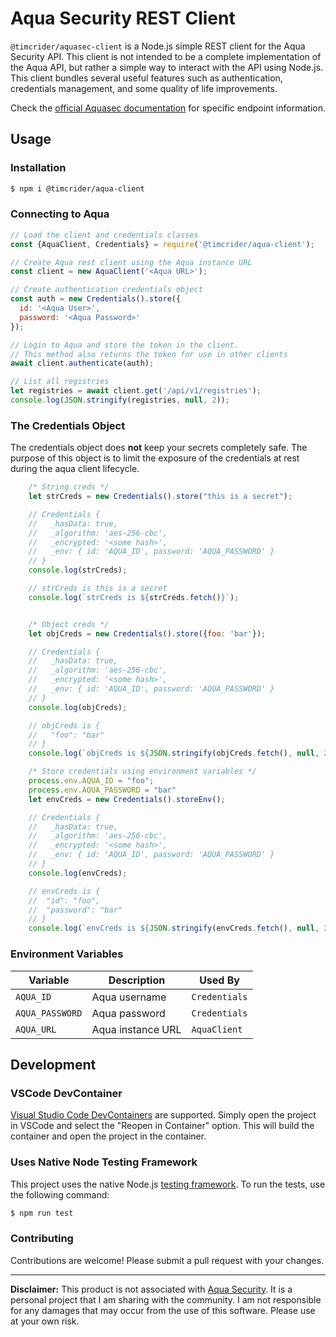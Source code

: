 # Aqua Security REST Client

`@timcrider/aquasec-client` is a Node.js simple REST client for the Aqua Security API. This client is not intended to be a complete implementation of the Aqua API, but rather a simple way to interact with the API using Node.js. This client bundles several useful features such as authentication, credentials management, and some quality of life improvements.

Check the [official Aquasec documentation](https://docs.aquasec.com/docs) for specific endpoint information.

## Usage

### Installation

```bash
$ npm i @timcrider/aqua-client
```

### Connecting to Aqua

```js
// Load the client and credentials classes
const {AquaClient, Credentials} = require('@timcrider/aqua-client');

// Create Aqua rest client using the Aqua instance URL
const client = new AquaClient('<Aqua URL>');

// Create authentication credentials object
const auth = new Credentials().store({
  id: '<Aqua User>',
  password: '<Aqua Password>'
});

// Login to Aqua and store the token in the client.
// This method also returns the token for use in other clients
await client.authenticate(auth);

// List all registries
let registries = await client.get('/api/v1/registries');
console.log(JSON.stringify(registries, null, 2));

```

### The Credentials Object

The credentials object does **not** keep your secrets completely safe. The purpose of this object is to limit the exposure of the credentials at rest during the aqua client lifecycle.

```js
    /* String creds */
    let strCreds = new Credentials().store("this is a secret");

    // Credentials {
    //   _hasData: true,
    //   _algorithm: 'aes-256-cbc',
    //   _encrypted: '<some hash>',
    //   _env: { id: 'AQUA_ID', password: 'AQUA_PASSWORD' }
    // }
    console.log(strCreds);

    // strCreds is this is a secret
    console.log(`strCreds is ${strCreds.fetch()}`);


    /* Object creds */
    let objCreds = new Credentials().store({foo: 'bar'});

    // Credentials {
    //   _hasData: true,
    //   _algorithm: 'aes-256-cbc',
    //   _encrypted: '<some hash>',
    //   _env: { id: 'AQUA_ID', password: 'AQUA_PASSWORD' }
    // }
    console.log(objCreds);

    // objCreds is {
    //   "foo": "bar"
    // }
    console.log(`objCreds is ${JSON.stringify(objCreds.fetch(), null, 2)}`);

    /* Store credentials using environment variables */
    process.env.AQUA_ID = "foo";
    process.env.AQUA_PASSWORD = "bar"
    let envCreds = new Credentials().storeEnv();

    // Credentials {
    //   _hasData: true,
    //   _algorithm: 'aes-256-cbc',
    //   _encrypted: '<some hash>',
    //   _env: { id: 'AQUA_ID', password: 'AQUA_PASSWORD' }
    // }
    console.log(envCreds);

    // envCreds is {
    //  "id": "foo",
    //  "password": "bar"
    // }
    console.log(`envCreds is ${JSON.stringify(envCreds.fetch(), null, 2)}`);
```


### Environment Variables

| Variable | Description | Used By |
| --- | --- | --- |
| `AQUA_ID` | Aqua username | `Credentials` |
| `AQUA_PASSWORD` | Aqua password | `Credentials` |
| `AQUA_URL` | Aqua instance URL | `AquaClient` |

## Development

### VSCode DevContainer

[Visual Studio Code DevContainers](https://code.visualstudio.com/docs/devcontainers/containers) are supported.  Simply open the project in VSCode and select the "Reopen in Container" option.  This will build the container and open the project in the container.

### Uses Native Node Testing Framework

This project uses the native Node.js [testing framework](https://nodejs.org/docs/latest-v18.x/api/test.html).  To run the tests, use the following command:

```bash
$ npm run test
```

### Contributing

Contributions are welcome!  Please submit a pull request with your changes.

---
**Disclaimer:** This product is not associated with [Aqua Security](https://www.aquasec.com/).  It is a personal project that I am sharing with the community.  I am not responsible for any damages that may occur from the use of this software.  Please use at your own risk.